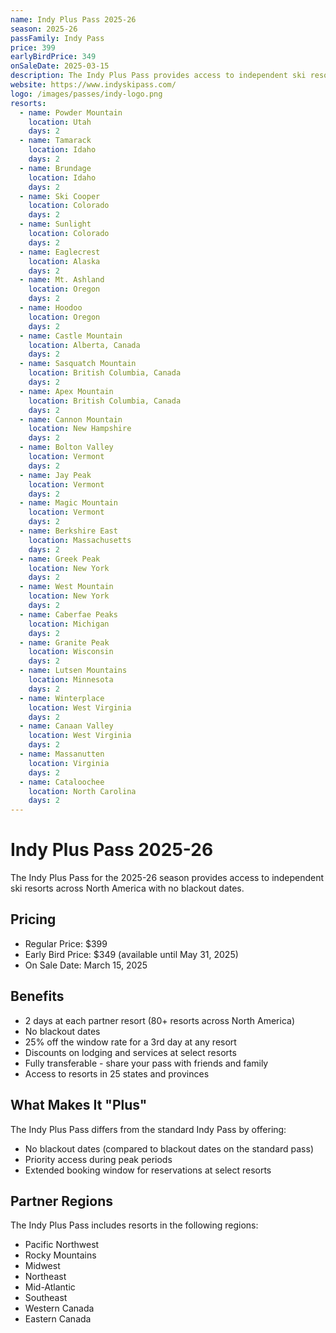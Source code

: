 ```yaml
---
name: Indy Plus Pass 2025-26
season: 2025-26
passFamily: Indy Pass
price: 399
earlyBirdPrice: 349
onSaleDate: 2025-03-15
description: The Indy Plus Pass provides access to independent ski resorts across North America with no blackout dates.
website: https://www.indyskipass.com/
logo: /images/passes/indy-logo.png
resorts:
  - name: Powder Mountain
    location: Utah
    days: 2
  - name: Tamarack
    location: Idaho
    days: 2
  - name: Brundage
    location: Idaho
    days: 2
  - name: Ski Cooper
    location: Colorado
    days: 2
  - name: Sunlight
    location: Colorado
    days: 2
  - name: Eaglecrest
    location: Alaska
    days: 2
  - name: Mt. Ashland
    location: Oregon
    days: 2
  - name: Hoodoo
    location: Oregon
    days: 2
  - name: Castle Mountain
    location: Alberta, Canada
    days: 2
  - name: Sasquatch Mountain
    location: British Columbia, Canada
    days: 2
  - name: Apex Mountain
    location: British Columbia, Canada
    days: 2
  - name: Cannon Mountain
    location: New Hampshire
    days: 2
  - name: Bolton Valley
    location: Vermont
    days: 2
  - name: Jay Peak
    location: Vermont
    days: 2
  - name: Magic Mountain
    location: Vermont
    days: 2
  - name: Berkshire East
    location: Massachusetts
    days: 2
  - name: Greek Peak
    location: New York
    days: 2
  - name: West Mountain
    location: New York
    days: 2
  - name: Caberfae Peaks
    location: Michigan
    days: 2
  - name: Granite Peak
    location: Wisconsin
    days: 2
  - name: Lutsen Mountains
    location: Minnesota
    days: 2
  - name: Winterplace
    location: West Virginia
    days: 2
  - name: Canaan Valley
    location: West Virginia
    days: 2
  - name: Massanutten
    location: Virginia
    days: 2
  - name: Cataloochee
    location: North Carolina
    days: 2
---
```


# Indy Plus Pass 2025-26

The Indy Plus Pass for the 2025-26 season provides access to independent ski resorts across North America with no blackout dates.

## Pricing

- Regular Price: $399
- Early Bird Price: $349 (available until May 31, 2025)
- On Sale Date: March 15, 2025

## Benefits

- 2 days at each partner resort (80+ resorts across North America)
- No blackout dates
- 25% off the window rate for a 3rd day at any resort
- Discounts on lodging and services at select resorts
- Fully transferable - share your pass with friends and family
- Access to resorts in 25 states and provinces

## What Makes It "Plus"

The Indy Plus Pass differs from the standard Indy Pass by offering:
- No blackout dates (compared to blackout dates on the standard pass)
- Priority access during peak periods
- Extended booking window for reservations at select resorts

## Partner Regions

The Indy Plus Pass includes resorts in the following regions:
- Pacific Northwest
- Rocky Mountains
- Midwest
- Northeast
- Mid-Atlantic
- Southeast
- Western Canada
- Eastern Canada
